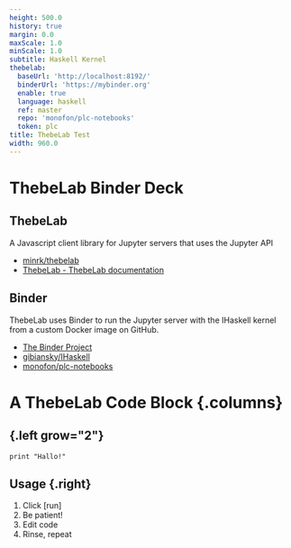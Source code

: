 ```yaml
---
height: 500.0
history: true
margin: 0.0
maxScale: 1.0
minScale: 1.0
subtitle: Haskell Kernel
thebelab:
  baseUrl: 'http://localhost:8192/'
  binderUrl: 'https://mybinder.org'
  enable: true
  language: haskell
  ref: master
  repo: 'monofon/plc-notebooks'
  token: plc
title: ThebeLab Test
width: 960.0
---
```


# ThebeLab Binder Deck

## ThebeLab

A Javascript client library for Jupyter servers that uses the Jupyter
API

-   [minrk/thebelab](https://github.com/minrk/thebelab)
-   [ThebeLab - ThebeLab
    documentation](https://thebelab.readthedocs.io/en/latest/)

## Binder

ThebeLab uses Binder to run the Jupyter server with the IHaskell kernel
from a custom Docker image on GitHub.

-   [The Binder Project](https://mybinder.org)
-   [gibiansky/IHaskell](https://github.com/gibiansky/IHaskell)
-   [monofon/plc-notebooks](https://github.com/monofon/plc-notebooks)

# A ThebeLab Code Block {.columns}

##  {.left grow="2"}

``` {.haskell data-executable="true" data-language="haskell"}
print "Hallo!"
```

## Usage {.right}

1.  Click \[run\]
2.  Be patient!
3.  Edit code
4.  Rinse, repeat

